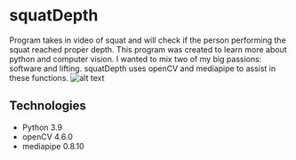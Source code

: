 # squatDepth
Program takes in video of squat and will check if the person performing the squat reached proper depth. This program was created to learn more about python and computer vision. I wanted to mix two of my big passions: software and lifting. squatDepth uses openCV and mediapipe to assist in these functions.
![alt text](result.gif?raw=true "Demo")

## Technologies

* Python 3.9
* openCV 4.6.0
* mediapipe 0.8.10

